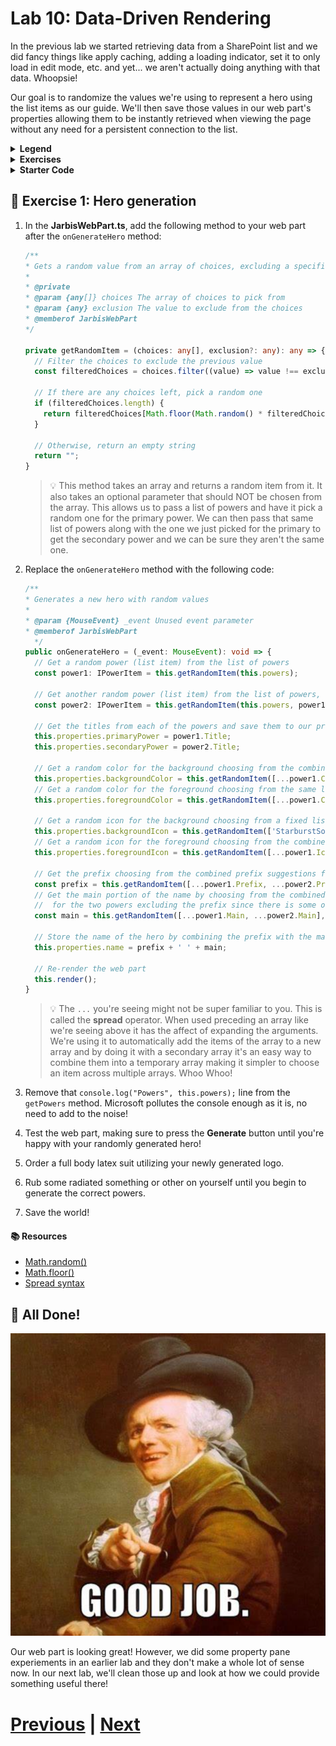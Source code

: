 # Lab 10: Data-Driven Rendering

In the previous lab we started retrieving data from a SharePoint list and we did fancy things like apply caching, adding a loading indicator, set it to only load in edit mode, etc. and yet... we aren't actually doing anything with that data. Whoopsie!

Our goal is to randomize the values we're using to represent a hero using the list items as our guide. We'll then save those values in our web part's properties allowing them to be instantly retrieved when viewing the page without any need for a persistent connection to the list.

<details>
<summary><b>Legend</b></summary>

|Icon|Meaning|
|---|---|
|:rocket:|Exercise|
|:apple:|Mac specific instructions|
|:shield:|Admin mode required|
|:bulb:|Hot tip!|
|:books:|Resources|

</details>

<details>
<summary><b>Exercises</b></summary>

  1. [Hero generation](#rocket-exercise-1-hero-generation)
</details>

<details>
<summary><b>Starter Code</b></summary>

If you skipped the previous step, or just want to start here, you can find the code ready to go in the [Lab 10 Starter](https://github.com/SPFxHeroes/J.A.R.B.I.S./tree/Start-of-Lab-10) branch.

</details>

## :rocket: Exercise 1: Hero generation

1. In the **JarbisWebPart.ts**, add the following method to your web part after the `onGenerateHero` method:

   ```TypeScript
   /**
   * Gets a random value from an array of choices, excluding a specific value
   *
   * @private
   * @param {any[]} choices The array of choices to pick from
   * @param {any} exclusion The value to exclude from the choices
   * @memberof JarbisWebPart
   */

   private getRandomItem = (choices: any[], exclusion?: any): any => {
     // Filter the choices to exclude the previous value
     const filteredChoices = choices.filter((value) => value !== exclusion);

     // If there are any choices left, pick a random one
     if (filteredChoices.length) {
       return filteredChoices[Math.floor(Math.random() * filteredChoices.length)];
     }

     // Otherwise, return an empty string
     return "";
   }
   ```
   > :bulb: This method takes an array and returns a random item from it. It also takes an optional parameter that should NOT be chosen from the array. This allows us to pass a list of powers and have it pick a random one for the primary power. We can then pass that same list of powers along with the one we just picked for the primary to get the secondary power and we can be sure they aren't the same one.

1. Replace the `onGenerateHero` method with the following code:

   ```typescript
   /**
   * Generates a new hero with random values
   *
   * @param {MouseEvent} _event Unused event parameter
   * @memberof JarbisWebPart
     */
   public onGenerateHero = (_event: MouseEvent): void => {
     // Get a random power (list item) from the list of powers
     const power1: IPowerItem = this.getRandomItem(this.powers);

     // Get another random power (list item) from the list of powers, excluding the first power
     const power2: IPowerItem = this.getRandomItem(this.powers, power1);

     // Get the titles from each of the powers and save them to our properties
     this.properties.primaryPower = power1.Title;
     this.properties.secondaryPower = power2.Title;

     // Get a random color for the background choosing from the combined color suggestions for the two powers
     this.properties.backgroundColor = this.getRandomItem([...power1.Colors, ...power2.Colors]);
     // Get a random color for the foreground choosing from the same list of suggestions but excluding the background color
     this.properties.foregroundColor = this.getRandomItem([...power1.Colors, ...power2.Colors], this.properties.backgroundColor);

     // Get a random icon for the background choosing from a fixed list of background icons
     this.properties.backgroundIcon = this.getRandomItem(['StarburstSolid', 'CircleShapeSolid', 'HeartFill', 'SquareShapeSolid', 'ShieldSolid']);
     // Get a random icon for the foreground choosing from the combined icon suggestions for the two powers
     this.properties.foregroundIcon = this.getRandomItem([...power1.Icon, ...power2.Icon], this.properties.backgroundIcon);

     // Get the prefix choosing from the combined prefix suggestions for the two powers
     const prefix = this.getRandomItem([...power1.Prefix, ...power2.Prefix]);
     // Get the main portion of the name by choosing from the combined main suggestions
     //  for the two powers excluding the prefix since there is some overlap
     const main = this.getRandomItem([...power1.Main, ...power2.Main], prefix);

     // Store the name of the hero by combining the prefix with the main
     this.properties.name = prefix + ' ' + main;

     // Re-render the web part
     this.render();
   }
   ```
   > :bulb: The `...` you're seeing might not be super familiar to you. This is called the **spread** operator. When used preceding an array like we're seeing above it has the affect of expanding the arguments. We're using it to automatically add the items of the array to a new array and by doing it with a secondary array it's an easy way to combine them into a temporary array making it simpler to choose an item across multiple arrays. Whoo Whoo!

1. Remove that `console.log("Powers", this.powers);` line from the `getPowers` method. Microsoft pollutes the console enough as it is, no need to add to the noise!

1. Test the web part, making sure to press the **Generate** button until you're happy with your randomly generated hero!

1. Order a full body latex suit utilizing your newly generated logo.

1. Rub some radiated something or other on yourself until you begin to generate the correct powers.

1. Save the world!


#### :books: Resources
- [Math.random()](https://developer.mozilla.org/en-US/docs/Web/JavaScript/Reference/Global_Objects/Math/random)
- [Math.floor()](https://developer.mozilla.org/en-US/docs/Web/JavaScript/Reference/Global_Objects/Math/floor)
- [Spread syntax](https://developer.mozilla.org/en-US/docs/Web/JavaScript/Reference/Operators/Spread_syntax)

## :tada: All Done!
![Great Job!](assets/GreatJob.png)

Our web part is looking great! However, we did some property pane experiements in an earlier lab and they don't make a whole lot of sense now. In our next lab, we'll clean those up and look at how we could provide something useful there!

# [Previous](../Lab09/README.md) | [Next](../Lab11/README.md)